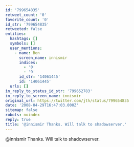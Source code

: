```yaml
---
id: '799654835'
retweet_count: '0'
favorite_count: '0'
id_str: '799654835'
retweeted: false
entities:
  hashtags: []
  symbols: []
  user_mentions:
    - name: Ben
      screen_name: innismir
      indices:
        - '0'
        - '9'
      id_str: '14061445'
      id: '14061445'
  urls: []
in_reply_to_status_id_str: '799652783'
in_reply_to_screen_name: innismir
original_url: https://twitter.com/jth/status/799654835
date: '2008-04-29T16:47:03.000Z'
sitemap: false
robots: noindex
reply: true
title: '@innismir Thanks. Will talk to shadowserver.'
---
```


@innismir Thanks. Will talk to shadowserver.